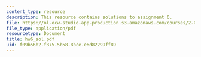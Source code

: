 ```yaml
---
content_type: resource
description: This resource contains solutions to assignment 6.
file: https://ol-ocw-studio-app-production.s3.amazonaws.com/courses/2-016-hydrodynamics-13-012-fall-2005/f09b56b2f3755b588bcee6d82299ff89_hw6_sol.pdf
file_type: application/pdf
resourcetype: Document
title: hw6_sol.pdf
uid: f09b56b2-f375-5b58-8bce-e6d82299ff89
---
```


